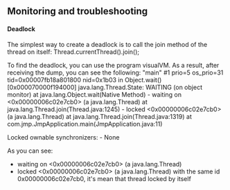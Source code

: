 Monitoring and troubleshooting
-----------------------

#### Deadlock
The simplest way to create a deadlock is to call the join method of the thread on itself:
    Thread.currentThread().join();
    
To find the deadlock, you can use the program visualVM. As a result, after receiving the dump, you can see the following:   "main" #1 prio=5 os_prio=31 tid=0x00007fb18a801800 nid=0x1b03 in Object.wait() [0x000070000f194000]
   java.lang.Thread.State: WAITING (on object monitor)
	at java.lang.Object.wait(Native Method)
	- waiting on <0x00000006c02e7cb0> (a java.lang.Thread)
	at java.lang.Thread.join(Thread.java:1245)
	- locked <0x00000006c02e7cb0> (a java.lang.Thread)
	at java.lang.Thread.join(Thread.java:1319)
	at com.jmp.JmpApplication.main(JmpApplication.java:11)

   Locked ownable synchronizers:
	- None


As you can see:
- waiting on <0x00000006c02e7cb0> (a java.lang.Thread)
- locked <0x00000006c02e7cb0> (a java.lang.Thread)
with the same id 0x00000006c02e7cb0, it's mean that thread locked by itself
